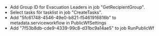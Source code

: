 * Add Group ID for Evacuation Leaders in job "GetRecipientGroup".
* Select tasks för tasklist in job "CreateTasks".
* Add "5fc61748-4546-49e0-b821-f5461916816b" to metadata.serviceworkflow in PublicWfSettings
* Add "7f53b8db-cde9-4339-99c8-d31bc9a14ae5" to job RunPublicWf
